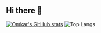 ## Hi there 👋

<!--
**mee-omi/mee-omi** is a ✨ _special_ ✨ repository because its `README.md` (this file) appears on your GitHub profile.

Here are some ideas to get you started:

- 🔭 I’m currently working on ...
- 🌱 I’m currently learning ...
- 👯 I’m looking to collaborate on ...
- 🤔 I’m looking for help with ...
- 💬 Ask me about ...
- 📫 How to reach me: ...
- 😄 Pronouns: ...
- ⚡ Fun fact: ...
-->

[![Omkar's GitHub stats](https://github-readme-stats.vercel.app/api?username=mee-omi)](https://github.com/mee-omi/github-readme-stats)
![Top Langs](https://github-readme-stats.vercel.app/api/top-langs/?username=mee-omi&hide_progress=true)
